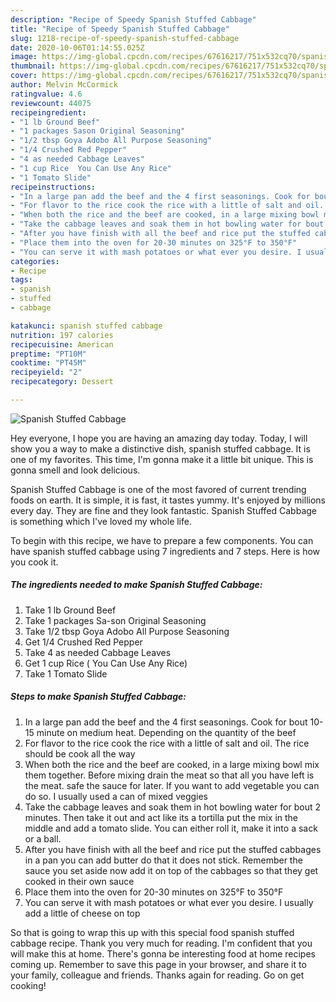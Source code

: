 ```yaml
---
description: "Recipe of Speedy Spanish Stuffed Cabbage"
title: "Recipe of Speedy Spanish Stuffed Cabbage"
slug: 1218-recipe-of-speedy-spanish-stuffed-cabbage
date: 2020-10-06T01:14:55.025Z
image: https://img-global.cpcdn.com/recipes/67616217/751x532cq70/spanish-stuffed-cabbage-recipe-main-photo.jpg
thumbnail: https://img-global.cpcdn.com/recipes/67616217/751x532cq70/spanish-stuffed-cabbage-recipe-main-photo.jpg
cover: https://img-global.cpcdn.com/recipes/67616217/751x532cq70/spanish-stuffed-cabbage-recipe-main-photo.jpg
author: Melvin McCormick
ratingvalue: 4.6
reviewcount: 44075
recipeingredient:
- "1 lb Ground Beef"
- "1 packages Sason Original Seasoning"
- "1/2 tbsp Goya Adobo All Purpose Seasoning"
- "1/4 Crushed Red Pepper"
- "4 as needed Cabbage Leaves"
- "1 cup Rice  You Can Use Any Rice"
- "1 Tomato Slide"
recipeinstructions:
- "In a large pan add the beef and the 4 first seasonings. Cook for bout 10-15 minute on medium heat. Depending on the quantity of the beef"
- "For flavor to the rice cook the rice with a little of salt and oil. The rice should be cook all the way"
- "When both the rice and the beef are cooked, in a large mixing bowl mix them together. Before mixing drain the meat so that all you have left is the meat. safe the sauce for later. If you want to add vegetable you can do so. I usually used a can of mixed veggies"
- "Take the cabbage leaves and soak them in hot bowling water for bout 2 minutes. Then take it out and act like its a tortilla put the mix in the middle and add a tomato slide. You can either roll it, make it into a sack or a ball."
- "After you have finish with all the beef and rice put the stuffed cabbages in a pan you can add butter do that it does not stick. Remember the sauce you set aside now add it on top of the cabbages so that they get cooked in their own sauce"
- "Place them into the oven for 20-30 minutes on 325°F to 350°F"
- "You can serve it with mash potatoes or what ever you desire. I usually add a little of cheese on top"
categories:
- Recipe
tags:
- spanish
- stuffed
- cabbage

katakunci: spanish stuffed cabbage 
nutrition: 197 calories
recipecuisine: American
preptime: "PT10M"
cooktime: "PT45M"
recipeyield: "2"
recipecategory: Dessert

---
```



![Spanish Stuffed Cabbage](https://img-global.cpcdn.com/recipes/67616217/751x532cq70/spanish-stuffed-cabbage-recipe-main-photo.jpg)

Hey everyone, I hope you are having an amazing day today. Today, I will show you a way to make a distinctive dish, spanish stuffed cabbage. It is one of my favorites. This time, I'm gonna make it a little bit unique. This is gonna smell and look delicious.

Spanish Stuffed Cabbage is one of the most favored of current trending foods on earth. It is simple, it is fast, it tastes yummy. It's enjoyed by millions every day. They are fine and they look fantastic. Spanish Stuffed Cabbage is something which I've loved my whole life.




To begin with this recipe, we have to prepare a few components. You can have spanish stuffed cabbage using 7 ingredients and 7 steps. Here is how you cook it.

<!--inarticleads1-->

##### The ingredients needed to make Spanish Stuffed Cabbage:

1. Take 1 lb Ground Beef
1. Take 1 packages Sa-son Original Seasoning
1. Take 1/2 tbsp Goya Adobo All Purpose Seasoning
1. Get 1/4 Crushed Red Pepper
1. Take 4 as needed Cabbage Leaves
1. Get 1 cup Rice ( You Can Use Any Rice)
1. Take 1 Tomato Slide




<!--inarticleads2-->

##### Steps to make Spanish Stuffed Cabbage:

1. In a large pan add the beef and the 4 first seasonings. Cook for bout 10-15 minute on medium heat. Depending on the quantity of the beef
1. For flavor to the rice cook the rice with a little of salt and oil. The rice should be cook all the way
1. When both the rice and the beef are cooked, in a large mixing bowl mix them together. Before mixing drain the meat so that all you have left is the meat. safe the sauce for later. If you want to add vegetable you can do so. I usually used a can of mixed veggies
1. Take the cabbage leaves and soak them in hot bowling water for bout 2 minutes. Then take it out and act like its a tortilla put the mix in the middle and add a tomato slide. You can either roll it, make it into a sack or a ball.
1. After you have finish with all the beef and rice put the stuffed cabbages in a pan you can add butter do that it does not stick. Remember the sauce you set aside now add it on top of the cabbages so that they get cooked in their own sauce
1. Place them into the oven for 20-30 minutes on 325°F to 350°F
1. You can serve it with mash potatoes or what ever you desire. I usually add a little of cheese on top




So that is going to wrap this up with this special food spanish stuffed cabbage recipe. Thank you very much for reading. I'm confident that you will make this at home. There's gonna be interesting food at home recipes coming up. Remember to save this page in your browser, and share it to your family, colleague and friends. Thanks again for reading. Go on get cooking!

